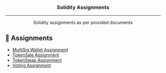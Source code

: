 <h3 align="center">Solidity Assignments</h3>

---

<p align="center"> Solidity assignments as per provided documents
    <br> 
</p>

## 📝 Assignments

- [MultiSig Wallet Assignment](./multiSig)
- [TokenSale Assignment](./tokenSale/README.md)
- [TokenSwap Assignment](./tokenSwap/README.md)
- [Voting Assignment](./voting/README.md)

